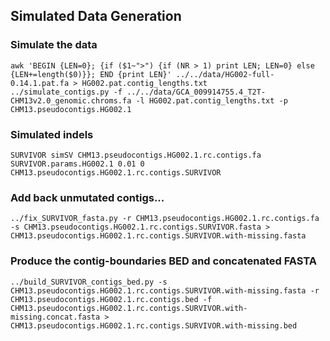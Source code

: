 ## Simulated Data Generation

### Simulate the data
```
awk 'BEGIN {LEN=0}; {if ($1~">") {if (NR > 1) print LEN; LEN=0} else {LEN+=length($0)}}; END {print LEN}' ../../data/HG002-full-0.14.1.pat.fa > HG002.pat.contig_lengths.txt
../simulate_contigs.py -f ../../data/GCA_009914755.4_T2T-CHM13v2.0_genomic.chroms.fa -l HG002.pat.contig_lengths.txt -p CHM13.pseudocontigs.HG002.1
```

### Simulated indels
```
SURVIVOR simSV CHM13.pseudocontigs.HG002.1.rc.contigs.fa SURVIVOR.params.HG002.1 0.01 0 CHM13.pseudocontigs.HG002.1.rc.contigs.SURVIVOR
```

### Add back unmutated contigs...
```
../fix_SURVIVOR_fasta.py -r CHM13.pseudocontigs.HG002.1.rc.contigs.fa -s CHM13.pseudocontigs.HG002.1.rc.contigs.SURVIVOR.fasta > CHM13.pseudocontigs.HG002.1.rc.contigs.SURVIVOR.with-missing.fasta
```

### Produce the contig-boundaries BED and concatenated FASTA
```
../build_SURVIVOR_contigs_bed.py -s CHM13.pseudocontigs.HG002.1.rc.contigs.SURVIVOR.with-missing.fasta -r CHM13.pseudocontigs.HG002.1.rc.contigs.bed -f CHM13.pseudocontigs.HG002.1.rc.contigs.SURVIVOR.with-missing.concat.fasta > CHM13.pseudocontigs.HG002.1.rc.contigs.SURVIVOR.with-missing.bed
```


